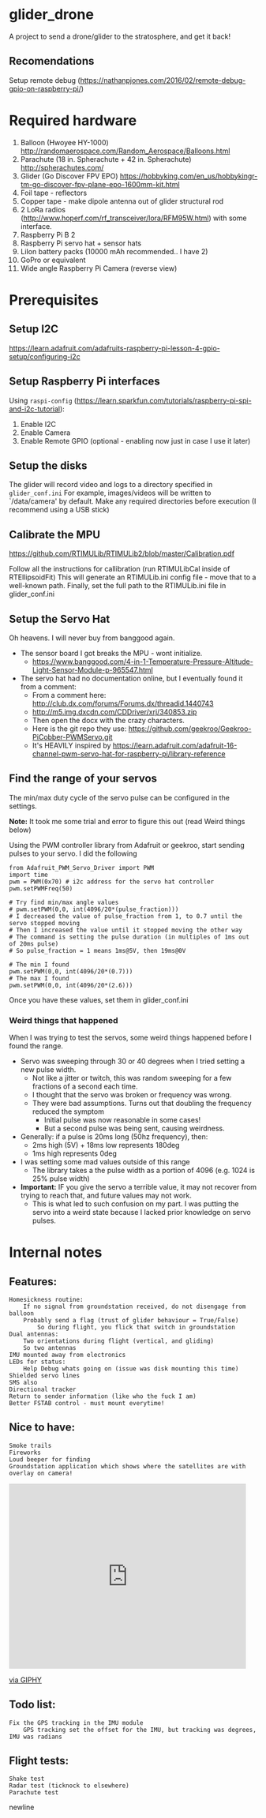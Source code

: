 # glider_drone

A project to send a drone/glider to the stratosphere, and get it back!

## Recomendations

Setup remote debug (https://nathanpjones.com/2016/02/remote-debug-gpio-on-raspberry-pi/)

# Required hardware

1. Balloon (Hwoyee HY-1000) http://randomaerospace.com/Random_Aerospace/Balloons.html
2. Parachute (18 in. Spherachute + 42 in. Spherachute) http://spherachutes.com/
3. Glider (Go Discover FPV EPO) https://hobbyking.com/en_us/hobbykingr-tm-go-discover-fpv-plane-epo-1600mm-kit.html
4. Foil tape - reflectors
5. Copper tape - make dipole antenna out of glider structural rod
6. 2 LoRa radios (http://www.hoperf.com/rf_transceiver/lora/RFM95W.html) with some interface.
7. Raspberry Pi B 2
8. Raspberry Pi servo hat + sensor hats
9. LiIon battery packs (10000 mAh recommended.. I have 2)
10. GoPro or equivalent
11. Wide angle Raspberry Pi Camera (reverse view)

# Prerequisites

## Setup I2C

https://learn.adafruit.com/adafruits-raspberry-pi-lesson-4-gpio-setup/configuring-i2c

## Setup Raspberry Pi interfaces

Using `raspi-config` (https://learn.sparkfun.com/tutorials/raspberry-pi-spi-and-i2c-tutorial):
1. Enable I2C
2. Enable Camera
3. Enable Remote GPIO (optional - enabling now just in case I use it later)

## Setup the disks

The glider will record video and logs to a directory specified in `glider_conf.ini`
For example, images/videos will be written to `/data/camera' by default.
Make any required directories before execution (I recommend using a USB stick)

## Calibrate the MPU

https://github.com/RTIMULib/RTIMULib2/blob/master/Calibration.pdf

Follow all the instructions for callibration (run RTIMULibCal inside of RTEllipsoidFit)
This will generate an RTIMULib.ini config file - move that to a well-known path.
Finally, set the full path to the RTIMULib.ini file in glider_conf.ini

## Setup the Servo Hat

Oh heavens. I will never buy from banggood again.
* The sensor board I got breaks the MPU - wont initialize.
    * https://www.banggood.com/4-in-1-Temperature-Pressure-Altitude-Light-Sensor-Module-p-965547.html
* The servo hat had no documentation online, but I eventually found it from a comment:
    * From a comment here: http://club.dx.com/forums/Forums.dx/threadid.1440743
    * http://m5.img.dxcdn.com/CDDriver/xrj/340853.zip
    * Then open the docx with the crazy characters.
    * Here is the git repo they use: https://github.com/geekroo/Geekroo-PiCobber-PWMServo.git
    * It's HEAVILY inspired by https://learn.adafruit.com/adafruit-16-channel-pwm-servo-hat-for-raspberry-pi/library-reference

## Find the range of your servos

The min/max duty cycle of the servo pulse can be configured in the settings.

**Note:** It took me some trial and error to figure this out (read Weird things below)

Using the PWM controller library from Adafruit or geekroo, start sending pulses to your servo.
I did the following

```
from Adafruit_PWM_Servo_Driver import PWM
import time
pwm = PWM(0x70) # i2c address for the servo hat controller
pwm.setPWMFreq(50)

# Try find min/max angle values
# pwm.setPWM(0,0, int(4096/20*(pulse_fraction)))
# I decreased the value of pulse_fraction from 1, to 0.7 until the servo stopped moving
# Then I increased the value until it stopped moving the other way
# The command is setting the pulse duration (in multiples of 1ms out of 20ms pulse)
# So pulse_fraction = 1 means 1ms@5V, then 19ms@0V

# The min I found
pwm.setPWM(0,0, int(4096/20*(0.7)))
# The max I found
pwm.setPWM(0,0, int(4096/20*(2.6)))
```

Once you have these values, set them in glider_conf.ini

### Weird things that happened

When I was trying to test the servos, some weird things happened before I found the range.

* Servo was sweeping through 30 or 40 degrees when I tried setting a new pulse width.
    * Not like a jitter or twitch, this was random sweeping for a few fractions of a second each time.
    * I thought that the servo was broken or frequency was wrong.
    * They were bad assumptions. Turns out that doubling the frequency reduced the symptom
        * Initial pulse was now reasonable in some cases!
        * But a second pulse was being sent, causing weirdness.
* Generally: if a pulse is 20ms long (50hz frequency), then:
    * 2ms high (5V) + 18ms low represents 180deg
    * 1ms high represents 0deg
* I was setting some mad values outside of this range
    * The library takes a the pulse width as a portion of 4096 (e.g. 1024 is 25% pulse width)
* **Important:** IF you give the servo a terrible value, it may not recover from trying to reach that, and future values may not work.
    * This is what led to such confusion on my part. I was putting the servo into a weird state because I lacked prior knowledge on servo pulses.


# Internal notes

## Features:
    Homesickness routine:
        If no signal from groundstation received, do not disengage from balloon
        Probably send a flag (trust of glider behaviour = True/False)
            So during flight, you flick that switch in groundstation
    Dual antennas:
        Two orientations during flight (vertical, and gliding)
        So two antennas
    IMU mounted away from electronics
    LEDs for status:
        Help Debug whats going on (issue was disk mounting this time)
    Shielded servo lines
    SMS also
    Directional tracker
    Return to sender information (like who the fuck I am)
    Better FSTAB control - must mount everytime!

## Nice to have:
    Smoke trails
    Fireworks
    Loud beeper for finding
    Groundstation application which shows where the satellites are with overlay on camera!

<iframe src="https://giphy.com/embed/S3Ot3hZ5bcy8o" width="480" height="375" frameBorder="0" class="giphy-embed" allowFullScreen></iframe><p><a href="https://giphy.com/gifs/jack-nicholson-nodding-anger-management-S3Ot3hZ5bcy8o">via GIPHY</a></p>

## Todo list:
    Fix the GPS tracking in the IMU module
        GPS tracking set the offset for the IMU, but tracking was degrees, IMU was radians

## Flight tests:
    Shake test
    Radar test (ticknock to elsewhere)
    Parachute test

newline